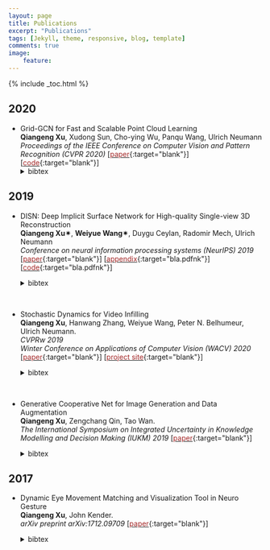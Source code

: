 ```yaml
---
layout: page
title: Publications
excerpt: "Publications"
tags: [Jekyll, theme, responsive, blog, template]
comments: true
image: 
    feature: 
---
```


{% include _toc.html %}

## 2020
* Grid-GCN for Fast and Scalable Point Cloud Learning  
<b>Qiangeng Xu</b>, Xudong Sun, Cho-ying Wu, Panqu Wang, Ulrich Neumann    
<em>Proceedings of the IEEE Conference on Computer Vision and Pattern Recognition (CVPR 2020)</em>
\[[<font color="brown">paper</font>](https://arxiv.org/pdf/1912.02984.pdf){:target="blank"}\] \[[<font color="brown">code</font>](https://github.com/xharlie/Grid-GCN){:target="blank"}\]
    <details> <summary>bibtex</summary>   
        <br />@article{1912.02984,
        <br /> &nbsp;&nbsp;&nbsp;&nbsp;&nbsp;Author = {Qiangeng Xu and Xudong Sun and Cho-Ying Wu and Panqu Wang and Ulrich Neumann},
        <br /> &nbsp;&nbsp;&nbsp;&nbsp;&nbsp;Title = {Grid-GCN for Fast and Scalable Point Cloud Learning},
        <br /> &nbsp;&nbsp;&nbsp;&nbsp;&nbsp;Year = {2019},
        <br /> &nbsp;&nbsp;&nbsp;&nbsp;&nbsp;Eprint = {arXiv:1912.02984},
        <br /> &nbsp;&nbsp;&nbsp;&nbsp;&nbsp;Howpublished = {Proceedings of the IEEE Conference on Computer Vision and Pattern
          Recognition (CVPR 2020)},
        <br />}
    </details>

## 2019

* DISN: Deep Implicit Surface Network for High-quality Single-view 3D Reconstruction  
<b>Qiangeng Xu&#10036;</b>, <b>Weiyue Wang&#10036;</b>, Duygu Ceylan, Radomir Mech, Ulrich Neumann    
<em>Conference on neural information processing systems (NeurIPS) 2019</em>
\[[<font color="brown">paper</font>](https://arxiv.org/abs/1905.10711){:target="blank"}\] \[[<font color="brown">appendix</font>](images/neurips_2019_supp.pdf){:target="bla.pdfnk"}\] \[[<font color="brown">code</font>](https://github.com/Xharlie/DISN){:target="bla.pdfnk"}\]
  <details> <summary>bibtex</summary>   
  
      <br />@incollection{NIPS2019_8340,
      <br /> &nbsp;&nbsp;&nbsp;&nbsp;&nbsp; title = {DISN: Deep Implicit Surface Network for High-quality Single-view 3D Reconstruction},
      <br /> &nbsp;&nbsp;&nbsp;&nbsp;&nbsp; author = {Xu, Qiangeng and Wang, Weiyue and Ceylan, Duygu and Mech, Radomir and Neumann, Ulrich},
      <br /> &nbsp;&nbsp;&nbsp;&nbsp;&nbsp; booktitle = {Advances in Neural Information Processing Systems 32},
      <br /> &nbsp;&nbsp;&nbsp;&nbsp;&nbsp; editor = {H. Wallach and H. Larochelle and A. Beygelzimer and F. d\textquotesingle Alch\'{e}-Buc and E. Fox and R. Garnett},
      <br /> &nbsp;&nbsp;&nbsp;&nbsp;&nbsp; pages = {492--502},
      <br /> &nbsp;&nbsp;&nbsp;&nbsp;&nbsp; year = {2019},
      <br /> &nbsp;&nbsp;&nbsp;&nbsp;&nbsp; publisher = {Curran Associates, Inc.},
      <br /> &nbsp;&nbsp;&nbsp;&nbsp;&nbsp; url = {http://papers.nips.cc/paper/8340-disn-deep-implicit-surface-network-for-high-quality-single-view-3d-reconstruction.pdf}
      <br />}
  </details>
&nbsp;
* Stochastic Dynamics for Video Infilling  
 <b>Qiangeng Xu</b>, Hanwang Zhang, Weiyue Wang, Peter N. Belhumeur, Ulrich Neumann.  
  <em>CVPRw 2019</em><br />
  <em>Winter Conference on Applications of Computer Vision (WACV) 2020</em>
<br />\[[<font color="brown">paper</font>](https://arxiv.org/abs/1809.00263){:target="blank"}\] \[[<font color="brown">project site</font>](../projects/project_sites/SDVI/video_results.html){:target="blank"}\] 
  <details> <summary>bibtex</summary>

      <br />@inProceedings{xu2020sdvi, 
      <br /> &nbsp;&nbsp;&nbsp;&nbsp;&nbsp; title={Stochastic Dynamics for Video Infilling},
      <br /> &nbsp;&nbsp;&nbsp;&nbsp;&nbsp; author={Qiangeng Xu, Hanwang Zhang, Weiyue Wang, Peter N. Belhumeur, Ulrich Neumann},
      <br /> &nbsp;&nbsp;&nbsp;&nbsp;&nbsp; booktitle={Winter Conference on Applications of Computer Vision},
      <br /> &nbsp;&nbsp;&nbsp;&nbsp;&nbsp; year={2020}
      <br />} 
  </details>
&nbsp;
* Generative Cooperative Net for Image Generation and Data Augmentation  
  <b>Qiangeng Xu</b>, Zengchang Qin, Tao Wan.   
  <em>The International Symposium on Integrated Uncertainty in Knowledge Modelling and Decision Making (IUKM) 2019</em>
\[[<font color="brown">paper</font>](https://arxiv.org/abs/1705.02887){:target="blank"}\] 
  <details> <summary>bibtex</summary>
        
        <br />@inproceedings{xu2019generative,
        <br /> &nbsp;&nbsp;&nbsp;&nbsp;&nbsp; title={Generative cooperative net for image generation and data augmentation},
        <br /> &nbsp;&nbsp;&nbsp;&nbsp;&nbsp; author={Xu, Qiangeng and Qin, Zengchang and Wan, Tao},
        <br /> &nbsp;&nbsp;&nbsp;&nbsp;&nbsp; booktitle={International Symposium on Integrated Uncertainty in Knowledge Modelling and Decision Making},
        <br /> &nbsp;&nbsp;&nbsp;&nbsp;&nbsp; pages={284--294},
        <br /> &nbsp;&nbsp;&nbsp;&nbsp;&nbsp; year={2019},
        <br /> &nbsp;&nbsp;&nbsp;&nbsp;&nbsp; organization={Springer}
        <br />}
    
  </details>
  
## 2017

* Dynamic Eye Movement Matching and Visualization Tool in Neuro Gesture  
  <b>Qiangeng Xu</b>, John Kender.   
  <em>arXiv preprint arXiv:1712.09709  </em>
\[[<font color="brown">paper</font>](https://arxiv.org/abs/1712.09709){:target="blank"}\] 
  <details> <summary>bibtex</summary>
        
        <br />@misc{xu2017report,
        <br /> &nbsp;&nbsp;&nbsp;&nbsp;&nbsp; title={Report: Dynamic Eye Movement Matching and Visualization Tool in Neuro Gesture},
        <br /> &nbsp;&nbsp;&nbsp;&nbsp;&nbsp; author={Qiangeng Xu and John Kender},
        <br /> &nbsp;&nbsp;&nbsp;&nbsp;&nbsp; year={2017},
        <br /> &nbsp;&nbsp;&nbsp;&nbsp;&nbsp; eprint={1712.09709},
        <br /> &nbsp;&nbsp;&nbsp;&nbsp;&nbsp; archivePrefix={arXiv},
        <br /> &nbsp;&nbsp;&nbsp;&nbsp;&nbsp; primaryClass={cs.NE}
        <br />}
  </details>
